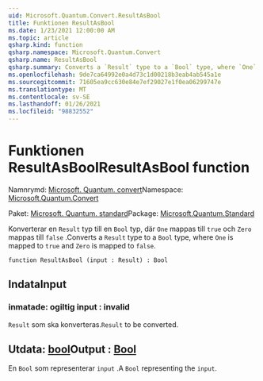```yaml
---
uid: Microsoft.Quantum.Convert.ResultAsBool
title: Funktionen ResultAsBool
ms.date: 1/23/2021 12:00:00 AM
ms.topic: article
qsharp.kind: function
qsharp.namespace: Microsoft.Quantum.Convert
qsharp.name: ResultAsBool
qsharp.summary: Converts a `Result` type to a `Bool` type, where `One` is mapped to `true` and `Zero` is mapped to `false`.
ms.openlocfilehash: 9de7ca64992e0a4d73c1d00218b3eab4ab545a1e
ms.sourcegitcommit: 71605ea9cc630e84e7ef29027e1f0ea06299747e
ms.translationtype: MT
ms.contentlocale: sv-SE
ms.lasthandoff: 01/26/2021
ms.locfileid: "98832552"
---
```

# <a name="resultasbool-function"></a><span data-ttu-id="c9d03-102">Funktionen ResultAsBool</span><span class="sxs-lookup"><span data-stu-id="c9d03-102">ResultAsBool function</span></span>

<span data-ttu-id="c9d03-103">Namnrymd: [Microsoft. Quantum. convert](xref:Microsoft.Quantum.Convert)</span><span class="sxs-lookup"><span data-stu-id="c9d03-103">Namespace: [Microsoft.Quantum.Convert](xref:Microsoft.Quantum.Convert)</span></span>

<span data-ttu-id="c9d03-104">Paket: [Microsoft. Quantum. standard](https://nuget.org/packages/Microsoft.Quantum.Standard)</span><span class="sxs-lookup"><span data-stu-id="c9d03-104">Package: [Microsoft.Quantum.Standard](https://nuget.org/packages/Microsoft.Quantum.Standard)</span></span>


<span data-ttu-id="c9d03-105">Konverterar en `Result` typ till en `Bool` typ, där `One` mappas till `true` och `Zero` mappas till `false` .</span><span class="sxs-lookup"><span data-stu-id="c9d03-105">Converts a `Result` type to a `Bool` type, where `One` is mapped to `true` and `Zero` is mapped to `false`.</span></span>

```qsharp
function ResultAsBool (input : Result) : Bool
```


## <a name="input"></a><span data-ttu-id="c9d03-106">Indata</span><span class="sxs-lookup"><span data-stu-id="c9d03-106">Input</span></span>

### <a name="input--__invalidresult__"></a><span data-ttu-id="c9d03-107">inmatade: __ogiltig <Result>__</span><span class="sxs-lookup"><span data-stu-id="c9d03-107">input : __invalid<Result>__</span></span>

<span data-ttu-id="c9d03-108">`Result` som ska konverteras.</span><span class="sxs-lookup"><span data-stu-id="c9d03-108">`Result` to be converted.</span></span>



## <a name="output--bool"></a><span data-ttu-id="c9d03-109">Utdata: [bool](xref:microsoft.quantum.lang-ref.bool)</span><span class="sxs-lookup"><span data-stu-id="c9d03-109">Output : [Bool](xref:microsoft.quantum.lang-ref.bool)</span></span>

<span data-ttu-id="c9d03-110">En `Bool` som representerar `input` .</span><span class="sxs-lookup"><span data-stu-id="c9d03-110">A `Bool` representing the `input`.</span></span>